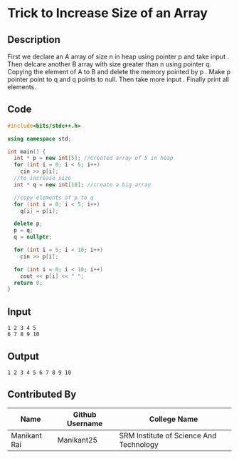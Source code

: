 # Trick to Increase Size of an Array

## Description
First we declare an A array of size n in heap using pointer p and take input . Then delcare another B array with size greater than n using pointer q.
Copying the element of A to B and delete the memory pointed by p . Make p pointer point to q and q points to null. Then take more input . Finally print all elements.

## Code
```C++
#include<bits/stdc++.h>

using namespace std;

int main() {
  int * p = new int[5]; //Created array of 5 in heap
  for (int i = 0; i < 5; i++)
    cin >> p[i];
  //to increase size
  int * q = new int[10]; //create a big array

  //copy elements of p to q
  for (int i = 0; i < 5; i++)
    q[i] = p[i];

  delete p;
  p = q;
  q = nullptr;

  for (int i = 5; i < 10; i++)
    cin >> p[i];

  for (int i = 0; i < 10; i++)
    cout << p[i] << " ";
  return 0;
}
```

## Input
```
1 2 3 4 5
6 7 8 9 10
```
## Output
```
1 2 3 4 5 6 7 8 9 10 
```

## Contributed By
|Name|Github Username|College Name|
|---|---|---|
|Manikant Rai|Manikant25|SRM Institute of Science And Technology|
